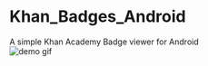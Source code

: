 # Khan_Badges_Android
A simple Khan Academy Badge viewer for Android  
![demo gif](https://cloud.githubusercontent.com/assets/11801330/12081256/9f5b5a0c-b241-11e5-8ca4-32d6dcce5a13.gif)